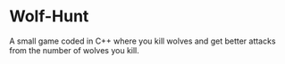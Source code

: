 # Wolf-Hunt
A small game coded in C++ where you kill wolves and get better attacks from the number of wolves you kill.
